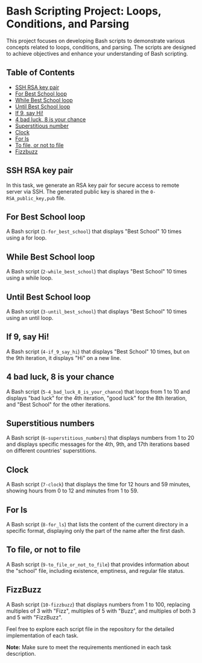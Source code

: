 # Bash Scripting Project: Loops, Conditions, and Parsing

This project focuses on developing Bash scripts to demonstrate various concepts related to loops, conditions, and parsing. The scripts are designed to achieve objectives and enhance your understanding of Bash scripting.


## Table of Contents

- [SSH RSA key pair](#ssh-rsa-key-pair)
- [For Best School loop](#for-best-school-loop)
- [While Best School loop](#while-best-school-loop)
- [Until Best School loop](#until-best-school-loop)
- [If 9, say Hi!](#if-9-say-hi)
- [4 bad luck, 8 is your chance](#4-bad-luck-8-is-your-chance)
- [Superstitious number](#superstitious-numbers)
- [Clock](#clock)
- [For ls](#for-ls)
- [To file, or not to file](#to-file-or-not-to-file)
- [Fizzbuzz](#fizzbuzz)

## SSH RSA key pair

In this task, we generate an RSA key pair for secure access to remote server via SSH. The generated public key is shared in the `0-RSA_public_key,pub` file.

## For Best School loop

A Bash script (`1-for_best_school`) that displays "Best School" 10 times using a for loop.

## While Best School loop

A Bash script (`2-while_best_school`) that displays "Best School" 10 times using a while loop.

## Until Best School loop

A Bash script (`3-until_best_school`) that displays "Best School" 10 times using an until loop.

## If 9, say Hi!

A Bash script (`4-if_9_say_hi`) that displays "Best School" 10 times, but on the 9th iteration, it displays "Hi" on a new line.

## 4 bad luck, 8 is your chance

A Bash script (`5-4_bad_luck_8_is_your_chance`) that loops from 1 to 10 and displays "bad luck" for the 4th iteration, "good luck" for the 8th iteration, and "Best School" for the other iterations.

## Superstitious numbers

A Bash script (`6-superstitious_numbers`) that displays numbers from 1 to 20 and displays specific messages for the 4th, 9th, and 17th iterations based on different countries' superstitions.

## Clock

A Bash script (`7-clock`) that displays the time for 12 hours and 59 minutes, showing hours from 0 to 12 and minutes from 1 to 59.

## For ls

A Bash script (`8-for_ls`) that lists the content of the current directory in a specific format, displaying only the part of the name after the first dash.

## To file, or not to file

A Bash script (`9-to_file_or_not_to_file`) that provides information about the "school" file, including existence, emptiness, and regular file status.

## FizzBuzz

A Bash script (`10-fizzbuzz`) that displays numbers from 1 to 100, replacing multiples of 3 with "Fizz", multiples of 5 with "Buzz", and multiples of both 3 and 5 with "FizzBuzz".

Feel free to explore each script file in the repository for the detailed implementation of each task.

**Note:** Make sure to meet the requirements mentioned in each task description.

